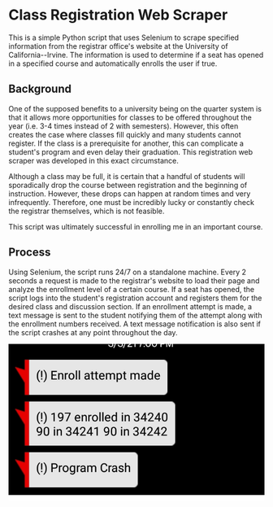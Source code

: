 # Class Registration Web Scraper

This is a simple Python script that uses Selenium to scrape specified information from the registrar office's website at the University of California--Irvine.
The information is used to determine if a seat has opened in a specified course and automatically enrolls the user if true. 
  
## Background
One of the supposed benefits to a university being on the quarter system is that it allows more opportunities for classes to be offered throughout the year (i.e. 3-4 times instead of 2 with semesters).
However, this often creates the case where classes fill quickly and many students cannot register. If the class is a prerequisite for another, this can complicate a student's program and even delay their graduation. 
This registration web scraper was developed in this exact circumstance. 

Although a class may be full, it is certain that a handful of students will sporadically drop the course between registration and the beginning of instruction. However, these drops can happen at random times and very infrequently. 
Therefore, one must be incredibly lucky or constantly check the registrar themselves, which is not feasible. 

This script was ultimately successful in enrolling me in an important course.

## Process
Using Selenium, the script runs 24/7 on a standalone machine. Every 2 seconds a request is made to the registrar's website to load their page and analyze the enrollment level of a certain course. If a seat has opened, 
the script logs into the student's registration account and registers them for the desired class and discussion section. If an enrollment attempt is made, a text message is sent to the student notifying them of the attempt 
along with the enrollment numbers received. A text message notification is also sent if the script crashes at any point throughout the day. 


![notification](txtnotification.jpg "Text Notification")

